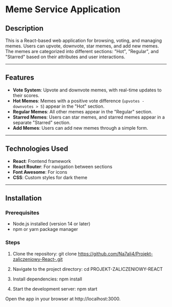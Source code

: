 # Meme Service Application

## Description
This is a React-based web application for browsing, voting, and managing memes. Users can upvote, downvote, star memes, and add new memes. The memes are categorized into different sections: "Hot", "Regular", and "Starred" based on their attributes and user interactions.

---

## Features
- **Vote System**: Upvote and downvote memes, with real-time updates to their scores.
- **Hot Memes**: Memes with a positive vote difference (`upvotes - downvotes > 5`) appear in the "Hot" section.
- **Regular Memes**: All other memes appear in the "Regular" section.
- **Starred Memes**: Users can star memes, and starred memes appear in a separate "Starred" section.
- **Add Memes**: Users can add new memes through a simple form.

---

## Technologies Used
- **React**: Frontend framework
- **React Router**: For navigation between sections
- **Font Awesome**: For icons
- **CSS**: Custom styles for dark theme

---

## Installation
### Prerequisites
- Node.js installed (version 14 or later)
- npm or yarn package manager

### Steps
1. Clone the repository:
   git clone https://github.com/Na7ali4/Projekt-zaliczeniowy-React-.git

2. Navigate to the project directory: 
cd PROJEKT-ZALICZENIOWY-REACT

3. Install dependencies:
npm install

4. Start the development server:
npm start

Open the app in your browser at http://localhost:3000.

